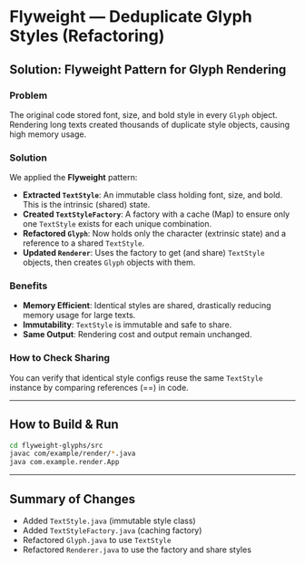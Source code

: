 
# Flyweight — Deduplicate Glyph Styles (Refactoring)

## Solution: Flyweight Pattern for Glyph Rendering

### Problem
The original code stored font, size, and bold style in every `Glyph` object. Rendering long texts created thousands of duplicate style objects, causing high memory usage.

### Solution
We applied the **Flyweight** pattern:

- **Extracted `TextStyle`**: An immutable class holding font, size, and bold. This is the intrinsic (shared) state.
- **Created `TextStyleFactory`**: A factory with a cache (Map) to ensure only one `TextStyle` exists for each unique combination.
- **Refactored `Glyph`**: Now holds only the character (extrinsic state) and a reference to a shared `TextStyle`.
- **Updated `Renderer`**: Uses the factory to get (and share) `TextStyle` objects, then creates `Glyph` objects with them.

### Benefits
- **Memory Efficient**: Identical styles are shared, drastically reducing memory usage for large texts.
- **Immutability**: `TextStyle` is immutable and safe to share.
- **Same Output**: Rendering cost and output remain unchanged.

### How to Check Sharing
You can verify that identical style configs reuse the same `TextStyle` instance by comparing references (==) in code.

---

## How to Build & Run
```bash
cd flyweight-glyphs/src
javac com/example/render/*.java
java com.example.render.App
```

---

## Summary of Changes
- Added `TextStyle.java` (immutable style class)
- Added `TextStyleFactory.java` (caching factory)
- Refactored `Glyph.java` to use `TextStyle`
- Refactored `Renderer.java` to use the factory and share styles
